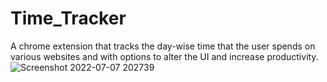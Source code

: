 # Time_Tracker
A chrome extension that tracks the day-wise time that the user spends on various websites and with options to alter the UI and increase productivity.
![Screenshot 2022-07-07 202739](https://user-images.githubusercontent.com/75741022/177805338-f5066630-e5c3-4f47-83ce-0205b68e7e97.jpg)

